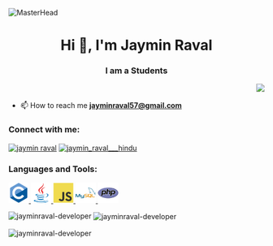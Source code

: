 ![MasterHead](https://user-images.githubusercontent.com/74038190/221352995-5ac18bdf-1a19-4f99-bbb6-77559b220470.gif)
<h1 align="center">Hi 👋, I'm Jaymin Raval</h1>
<h3 align="center">I am a Students</h3>


<p align="right"> <img src="https://encrypted-tbn0.gstatic.com/images?q=tbn:ANd9GcRmcaSlrnzQGovekQBYHYg0ZB5Ajy1xZaecLA&s" /> </p>

- 📫 How to reach me **jayminraval57@gmail.com**

<h3 align="left">Connect with me:</h3>
<p align="left">
<a href="https://www.linkedin.com/in/jaymin-raval-235036238/" target="blank"><img align="center" src="https://raw.githubusercontent.com/rahuldkjain/github-profile-readme-generator/master/src/images/icons/Social/linked-in-alt.svg" alt="jaymin raval" height="30" width="40" /></a>
<a href="https://www.instagram.com/jaymin_raval___hindu?igsh=MW5sMGZqOTAyeTNpdQ==" target="blank"><img align="center" src="https://raw.githubusercontent.com/rahuldkjain/github-profile-readme-generator/master/src/images/icons/Social/instagram.svg" alt="jaymin_raval___hindu" height="30" width="40" /></a>
</p>

<h3 align="left">Languages and Tools:</h3>
<p align="left">
<a href="https://www.cprogramming.com/" target="_blank" rel="noreferrer"> <img src="https://raw.githubusercontent.com/devicons/devicon/master/icons/c/c-original.svg" alt="c" width="40" height="40"/> </a>
<a href="https://www.java.com" target="_blank" rel="noreferrer"> <img src="https://raw.githubusercontent.com/devicons/devicon/master/icons/java/java-original.svg" alt="java" width="40" height="40"/> </a> 
<a href="https://developer.mozilla.org/en-US/docs/Web/JavaScript" target="_blank" rel="noreferrer"> <img src="https://raw.githubusercontent.com/devicons/devicon/master/icons/javascript/javascript-original.svg" alt="javascript" width="40" height="40"/> </a> 
<!-- <a href="https://www.mongodb.com/" target="_blank" rel="noreferrer"> <img src="https://raw.githubusercontent.com/devicons/devicon/master/icons/mongodb/mongodb-original-wordmark.svg" alt="mongodb" width="40" height="40"/> </a>  -->
<a href="https://www.mysql.com/" target="_blank" rel="noreferrer"> <img src="https://raw.githubusercontent.com/devicons/devicon/master/icons/mysql/mysql-original-wordmark.svg" alt="mysql" width="40" height="40"/> </a>
<a href="https://www.php.net" target="_blank" rel="noreferrer"> <img src="https://raw.githubusercontent.com/devicons/devicon/master/icons/php/php-original.svg" alt="php" width="40" height="40"/> </a> 
<!--  <a href="https://www.python.org" target="_blank" rel="noreferrer"> <img src="https://raw.githubusercontent.com/devicons/devicon/master/icons/python/python-original.svg" alt="python" width="40" height="40"/> </a> <a href="https://spring.io/" target="_blank" rel="noreferrer"> <img src="https://www.vectorlogo.zone/logos/springio/springio-icon.svg" alt="spring" width="40" height="40"/> </a> </p> -->

<p><img align="left" src="https://github-readme-stats.vercel.app/api/top-langs?username=jayminraval-developer&show_icons=true&locale=en&layout=compact" alt="jayminraval-developer" /></p>

<p>&nbsp;<img align="center" src="https://github-readme-stats.vercel.app/api?username=jayminraval-developer&show_icons=true&locale=en" alt="jayminraval-developer" /></p>

<p><img align="center" src="https://github-readme-streak-stats.herokuapp.com/?user=jayminraval-developer&" alt="jayminraval-developer" /></p>
